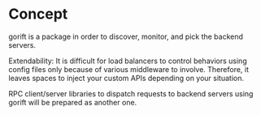 # Concept

gorift is a package in order to discover, monitor, and pick the backend servers.

Extendability: It is difficult for load balancers to control behaviors using config files only because of various middleware to involve. Therefore, it leaves spaces to inject your custom APIs depending on your situation.

RPC client/server libraries to dispatch requests to backend servers using gorift will be prepared as another one.
